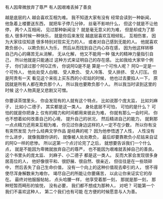 有人因卑微放弃了尊严
有人因艰难丢掉了善良

越是底层的人
越会喜欢互相为难。
我不知道大家有没有
经常会读到一种新闻，
他急着上楼要送东西，
就把车子停几分钟，
丝毫不影响什么，
但这个就是不让他停，
两个人互相闹，
见过那种新闻没？
就是毫无意义的为难，
但是却成为了那些人
很多时候一种快乐，
就是你后来发现
越底层喜欢互相倾轧，
互相伤害，
因为大家往往知道
很多特别对现实无力的人，
或者对自己感到无能的人。
他就喜欢欺负弱小，
以欺负别人为乐，
然后从而找到自己内心存在感，
因为他这样转移
自己内心的痛苦无从消解，
无从化解，
他又不能用一种
强大的精神力量指引自己，
所以他就是只能通过
这种方式来证明自己的存在感。
比如我给大家举个例子，
你们读过那个阿Q正传，
你说阿Q是不是
算是一个可怜人呢？
阿Q一定是一个可怜人，
他处处受人白眼、
受人欺负、
受人冷落、
受人排挤、
受人打压。
但是阿贵有一天
看见这个来街上买东西的小尼姑的时候，
他也过去要掐人一下，
原因就是所有人都在欺负那个人，
所以我也要欺负那个人。
所以我当时读到这里的时候
这个人物真是又悲剧又可憎。

你要读茶馆里头，
你会发现有的人就有这个特点，
比如说那个庞太监，
比如刘麻子，
比如小二德子，
其实都是这一类人。
身处底层不可怕，
可怕的是什么？
可怕的就是你把身上
仅有的精力和时间都用来彼此为难，
你就有那么一会时间，
你也不想着如何改善自己的心境，
提升自己的状况，
然后精进自己的能力，
就剩那一点点精力还用来互相为难，
你见过你身边这样的人一定不在少数，
所以你有没有突然发现
为什么经典文学作品
是经典的呢？
因为他参悟透了人性，
人性没有什么进步，
就像我跟你讲的，
就像被人处处欺负，
最后却要靠欺负小尼姑来自证的阿Q一样的悲惨。
所以这第一个点讨论完了之后，
就想要告诉我们一个什么点，
就是不能因为卑微就放弃自己的尊严，
也不能因为艰难就丢掉自己的善良。
这个书里头的庞太监、
刘麻子、小二德子
都是这一类人。
反而大家会发现很多身居高位的人，
他好像很平和、很舒展、很自然、很亲近，
但往往是在一些琐碎中，
然后丢失了自己生命价值，
没有一个向上的这种价值观去牵引的人，
恨不得使尽浑身解数来为难你，
竭尽自己的所能让你要痛苦，
以此让你来证实它的存在。
最终对他服服帖帖，
点头哈腰一样，
他享受着那一刻，
那就是那一刻，
那种短暂而畸形的愉悦，
没有必要，
我们都不想成为那种人，
对吧？
可能第一个我们不喜欢这种人，
第二个我们也有可能
在方便的时候愿意与人为善。

